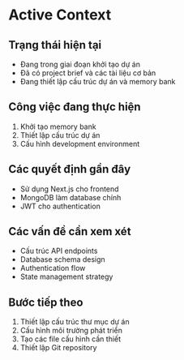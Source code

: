 # Active Context

## Trạng thái hiện tại
- Đang trong giai đoạn khởi tạo dự án
- Đã có project brief và các tài liệu cơ bản
- Đang thiết lập cấu trúc dự án và memory bank

## Công việc đang thực hiện
1. Khởi tạo memory bank
2. Thiết lập cấu trúc dự án
3. Cấu hình development environment

## Các quyết định gần đây
- Sử dụng Next.js cho frontend
- MongoDB làm database chính
- JWT cho authentication

## Các vấn đề cần xem xét
- Cấu trúc API endpoints
- Database schema design
- Authentication flow
- State management strategy

## Bước tiếp theo
1. Thiết lập cấu trúc thư mục dự án
2. Cấu hình môi trường phát triển
3. Tạo các file cấu hình cần thiết
4. Thiết lập Git repository 